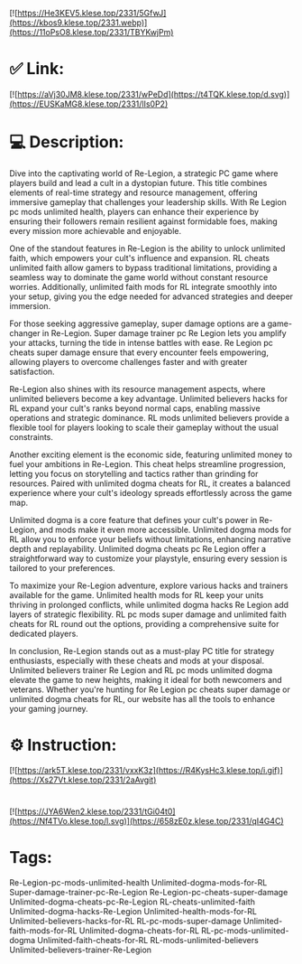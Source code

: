 [![https://He3KEV5.klese.top/2331/5GfwJ](https://kbos9.klese.top/2331.webp)](https://11oPsO8.klese.top/2331/TBYKwjPm)
# ✅ Link:
[![https://aVj30JM8.klese.top/2331/wPeDd](https://t4TQK.klese.top/d.svg)](https://EUSKaMG8.klese.top/2331/lIs0P2)
# 💻 Description:
Dive into the captivating world of Re-Legion, a strategic PC game where players build and lead a cult in a dystopian future. This title combines elements of real-time strategy and resource management, offering immersive gameplay that challenges your leadership skills. With Re Legion pc mods unlimited health, players can enhance their experience by ensuring their followers remain resilient against formidable foes, making every mission more achievable and enjoyable.



One of the standout features in Re-Legion is the ability to unlock unlimited faith, which empowers your cult's influence and expansion. RL cheats unlimited faith allow gamers to bypass traditional limitations, providing a seamless way to dominate the game world without constant resource worries. Additionally, unlimited faith mods for RL integrate smoothly into your setup, giving you the edge needed for advanced strategies and deeper immersion.



For those seeking aggressive gameplay, super damage options are a game-changer in Re-Legion. Super damage trainer pc Re Legion lets you amplify your attacks, turning the tide in intense battles with ease. Re Legion pc cheats super damage ensure that every encounter feels empowering, allowing players to overcome challenges faster and with greater satisfaction.



Re-Legion also shines with its resource management aspects, where unlimited believers become a key advantage. Unlimited believers hacks for RL expand your cult's ranks beyond normal caps, enabling massive operations and strategic dominance. RL mods unlimited believers provide a flexible tool for players looking to scale their gameplay without the usual constraints.



Another exciting element is the economic side, featuring unlimited money to fuel your ambitions in Re-Legion. This cheat helps streamline progression, letting you focus on storytelling and tactics rather than grinding for resources. Paired with unlimited dogma cheats for RL, it creates a balanced experience where your cult's ideology spreads effortlessly across the game map.



Unlimited dogma is a core feature that defines your cult's power in Re-Legion, and mods make it even more accessible. Unlimited dogma mods for RL allow you to enforce your beliefs without limitations, enhancing narrative depth and replayability. Unlimited dogma cheats pc Re Legion offer a straightforward way to customize your playstyle, ensuring every session is tailored to your preferences.



To maximize your Re-Legion adventure, explore various hacks and trainers available for the game. Unlimited health mods for RL keep your units thriving in prolonged conflicts, while unlimited dogma hacks Re Legion add layers of strategic flexibility. RL pc mods super damage and unlimited faith cheats for RL round out the options, providing a comprehensive suite for dedicated players.



In conclusion, Re-Legion stands out as a must-play PC title for strategy enthusiasts, especially with these cheats and mods at your disposal. Unlimited believers trainer Re Legion and RL pc mods unlimited dogma elevate the game to new heights, making it ideal for both newcomers and veterans. Whether you're hunting for Re Legion pc cheats super damage or unlimited dogma cheats for RL, our website has all the tools to enhance your gaming journey.

# ⚙️ Instruction:
[![https://ark5T.klese.top/2331/vxxK3z](https://R4KysHc3.klese.top/i.gif)](https://Xs27Vt.klese.top/2331/2aAvgit)
#
[![https://JYA6Wen2.klese.top/2331/tGi04t0](https://Nf4TVo.klese.top/l.svg)](https://658zE0z.klese.top/2331/qI4G4C)
# Tags:
Re-Legion-pc-mods-unlimited-health Unlimited-dogma-mods-for-RL Super-damage-trainer-pc-Re-Legion Re-Legion-pc-cheats-super-damage Unlimited-dogma-cheats-pc-Re-Legion RL-cheats-unlimited-faith Unlimited-dogma-hacks-Re-Legion Unlimited-health-mods-for-RL Unlimited-believers-hacks-for-RL RL-pc-mods-super-damage Unlimited-faith-mods-for-RL Unlimited-dogma-cheats-for-RL RL-pc-mods-unlimited-dogma Unlimited-faith-cheats-for-RL RL-mods-unlimited-believers Unlimited-believers-trainer-Re-Legion






